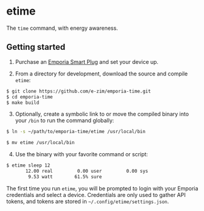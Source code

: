 # etime

The `time` command, with energy awareness.

## Getting started

1. Purchase an [Emporia Smart Plug][plug] and set your device up.

2. From a directory for development, download the source and compile `etime`:

```sh
$ git clone https://github.com/e-zim/emporia-time.git
$ cd emporia-time
$ make build
```

3. Optionally, create a symbolic link to or move the compiled binary into your
`/bin` to run the command globally:

```sh
$ ln -s ~/path/to/emporia-time/etime /usr/local/bin

$ mv etime /usr/local/bin
```

4. Use the binary with your favorite command or script:

```sh
$ etime sleep 12
       12.00 real         0.00 user         0.00 sys
        9.53 watt        61.5% sure
```

The first time you run `etime`, you will be prompted to login with your
Emporia credentials and select a device. Credentials are only used to gather
API tokens, and tokens are stored in `~/.config/etime/settings.json`.

<!-- links -->
[plug]: https://www.emporiaenergy.com/emporia-smart-plug
[dashboard]: https://web.emporiaenergy.com/#/home
